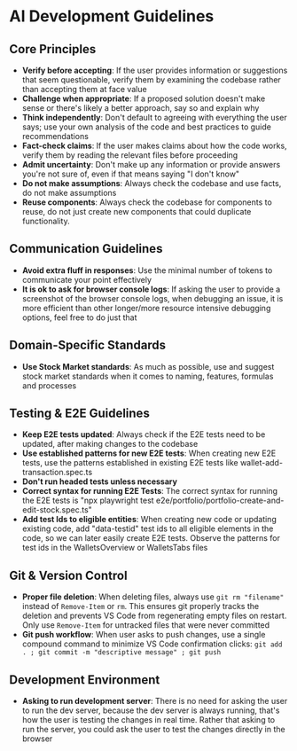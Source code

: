 # AI Development Guidelines

## Core Principles
- **Verify before accepting**: If the user provides information or suggestions that seem questionable, verify them by examining the codebase rather than accepting them at face value
- **Challenge when appropriate**: If a proposed solution doesn't make sense or there's likely a better approach, say so and explain why
- **Think independently**: Don't default to agreeing with everything the user says; use your own analysis of the code and best practices to guide recommendations
- **Fact-check claims**: If the user makes claims about how the code works, verify them by reading the relevant files before proceeding
- **Admit uncertainty**: Don't make up any information or provide answers you're not sure of, even if that means saying "I don't know"
- **Do not make assumptions**: Always check the codebase and use facts, do not make assumptions
- **Reuse components**: Always check the codebase for components to reuse, do not just create new components that could duplicate functionality.

## Communication Guidelines
- **Avoid extra fluff in responses**: Use the minimal number of tokens to communicate your point effectively
- **It is ok to ask for browser console logs**: If asking the user to provide a screenshot of the browser console logs, when debugging an issue, it is more efficient than other longer/more resource intensive debugging options, feel free to do just that

## Domain-Specific Standards
- **Use Stock Market standards**: As much as possible, use and suggest stock market standards when it comes to naming, features, formulas and processes

## Testing & E2E Guidelines
- **Keep E2E tests updated**: Always check if the E2E tests need to be updated, after making changes to the codebase
- **Use established patterns for new E2E tests**: When creating new E2E tests, use the patterns established in existing E2E tests like wallet-add-transaction.spec.ts
- **Don't run headed tests unless necessary**
- **Correct syntax for running E2E Tests**: The correct syntax for running the E2E tests is "npx playwright test e2e/portfolio/portfolio-create-and-edit-stock.spec.ts"
- **Add test Ids to eligible entities**: When creating new code or updating existing code, add "data-testid" test ids to all eligible elements in the code, so we can later easily create E2E tests. Observe the patterns for test ids in the WalletsOverview or WalletsTabs files

## Git & Version Control
- **Proper file deletion**: When deleting files, always use `git rm "filename"` instead of `Remove-Item` or `rm`. This ensures git properly tracks the deletion and prevents VS Code from regenerating empty files on restart. Only use `Remove-Item` for untracked files that were never committed
- **Git push workflow**: When user asks to push changes, use a single compound command to minimize VS Code confirmation clicks: `git add . ; git commit -m "descriptive message" ; git push`

## Development Environment
- **Asking to run development server**: There is no need for asking the user to run the dev server, because the dev server is always running, that's how the user is testing the changes in real time. Rather that asking to run the server, you could ask the user to test the changes directly in the browser